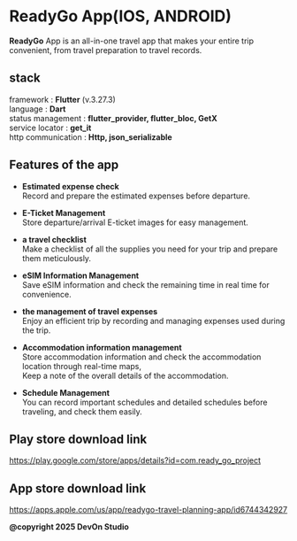 # ReadyGo App(IOS, ANDROID)

**ReadyGo** App is an all-in-one travel app that makes your entire trip convenient, 
from travel preparation to travel records.

## stack
framework : **Flutter** (v.3.27.3)  
language : **Dart**  
status management : **flutter_provider, flutter_bloc, GetX**  
service locator : **get_it**  
http communication : **Http, json_serializable**

## Features of the app

- **Estimated expense check**  
Record and prepare the estimated expenses before departure.

- **E-Ticket Management**  
Store departure/arrival E-ticket images for easy management.

-  **a travel checklist**  
Make a checklist of all the supplies you need for your trip and prepare them meticulously.

- **eSIM Information Management**  
Save eSIM information and check the remaining time in real time for convenience.

- **the management of travel expenses**  
Enjoy an efficient trip by recording and managing expenses used during the trip.

- **Accommodation information management**  
Store accommodation information and check the accommodation location through real-time maps,  
Keep a note of the overall details of the accommodation.

- **Schedule Management**  
You can record important schedules and detailed schedules before traveling, and check them easily.

## Play store download link
https://play.google.com/store/apps/details?id=com.ready_go_project

## App store download link
https://apps.apple.com/us/app/readygo-travel-planning-app/id6744342927

<b>@copyright 2025 DevOn Studio<b>
